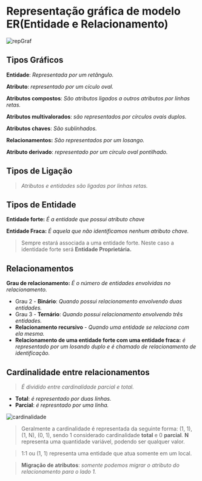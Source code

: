 # Representação gráfica de modelo ER(Entidade e Relacionamento)

![repGraf](https://user-images.githubusercontent.com/86432208/154335282-aa4f1b0a-6a84-4b4c-8fb7-39516630e772.png)

## Tipos Gráficos

**Entidade**: *Representada por um retângulo.*

**Atributo**: *representado por um cículo oval.*

**Atributos compostos**: *São atributos ligados a outros atributos por linhas retas.*

**Atributos multivalorados**: *são representados por círculos ovais duplos.*

**Atributos chaves**: *São sublinhados.*

**Relacionamentos:** *São representados por um losango.*

**Atributo derivado**: *representado por um círculo oval pontilhado.*


## Tipos de Ligação

> *Atributos e entidades são ligadas por linhas retas.*

## Tipos de Entidade

**Entidade forte:** *É a entidade que possui atributo chave*

**Entidade Fraca:** *É aquela que não identificamos nenhum atributo chave.*
> Sempre estará associada a uma entidade forte. Neste caso a identidade forte será **Entidade Proprietária.**

## Relacionamentos

**Grau de relacionamento:** *É o número de entidades envolvidas no relacionamento.*

- Grau 2 - **Binário**: *Quando possui relacionamento envolvendo duas entidades.*
- Grau 3 - **Ternário**: *Quando possui relacionamento envolvendo três entidades.*
- **Relacionamento recursivo** - *Quando uma entidade se relaciona com ela mesma.*
- **Relacionamento de uma entidade forte com uma entidade fraca:** *é representado por um losando duplo e é chamado de relacionamento de identificação.*

## Cardinalidade entre relacionamentos

> *É dividido entre cardinalidade parcial e total.*
- **Total**: *é representado por duas linhas.*
- **Parcial**: *é represntado por uma linha.*

![cardinalidade](https://user-images.githubusercontent.com/86432208/154539673-d99b55e4-20bc-4931-8f4f-97bde56cb2a5.png)

> Geralmente a cardinalidade é representada da seguinte forma: (1, 1), (1, N), (0, 1), sendo 1 considerado cardinalidade **total** e 0 **parcial**. **N** representa uma quantidade variável, podendo ser qualquer valor.

> 1:1 ou (1, 1) representa uma entidade que atua somente em um local.

> **Migração de atributos**: *somente podemos migrar o atributo do relacionamento para o lado 1.*




